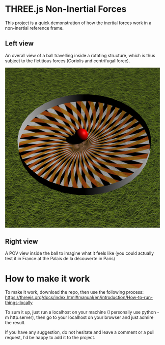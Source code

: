 # THREE.js Non-Inertial Forces

This project is a quick demonstration of how the inertial forces work in a non-inertial reference frame.

## Left view

An overall view of a ball travelling inside a rotating structure, which is thus subject to the fictitious
forces (Coriolis and centrifugal force).

<p align="center">
  <img src="./pictures/manege.png">
</p>

## Right view

A POV view inside the ball to imagine what it feels like (you could actually test it in France at the
Palais de la découverte in Paris)


# How to make it work

To make it work, download the repo, then use the following process: https://threejs.org/docs/index.html#manual/en/introduction/How-to-run-things-locally

To sum it up, just run a localhost on your machine (I personally use python -m http.server), then
go to your localhost on your browser and just admire the result.

If you have any suggestion, do not hesitate and leave a comment or a pull request, I'd be happy
to add it to the project.
